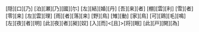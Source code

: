 [隠][口][乃] [泊][瀬][乃][國][尓] [左][結][婚][丹] [吾][来][者] [棚][雲][利] [雪][者][零][来] [左][雲][理] [雨][者][落][来] [野][鳥] [雉][動] [家][鳥] [可][鶏][毛][鳴] [左][夜][者][明] [此][夜][者][昶][奴] [入][而]<[且]>[将][眠] [此][戸][開][為]

